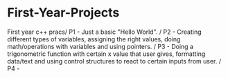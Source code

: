 # First-Year-Projects
First year c++ pracs/
P1 - Just a basic "Hello World". /
P2 - Creating different types of variables, assigning the right values, doing math/operations with variables and using pointers. /
P3 - Doing a trigonometric function with certain x value that user gives, formatting data/text and using control structures to react to certain inputs from user. /
P4 - 
